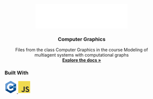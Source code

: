 
<!-- PROJECT LOGO -->
<br />
<div align="center">
  <a href="https://github.com/github_username/computerGraphics">
    <img src="teclogo.png" alt="Logo" width="300" height="80">
  </a>

<h3 align="center">Computer Graphics</h3>

  <p align="center">
    Files from the class Computer Graphics in the course Modeling of multiagent systems with computational graphs
    <br />
    <a href="https://github.com/moraleslc/computerGraphics"><strong>Explore the docs »</strong></a>
    <br />
  </p>
</div>

### Built With
<p align="left"> <a href="https://www.w3schools.com/cpp/" target="_blank" rel="noreferrer"> <img src="https://raw.githubusercontent.com/devicons/devicon/master/icons/cplusplus/cplusplus-original.svg" alt="cplusplus" width="40" height="40"/> </a> <a href="https://developer.mozilla.org/en-US/docs/Web/JavaScript" target="_blank" rel="noreferrer"> <img src="https://raw.githubusercontent.com/devicons/devicon/master/icons/javascript/javascript-original.svg" alt="javascript" width="40" height="40"/> </a> </p>
